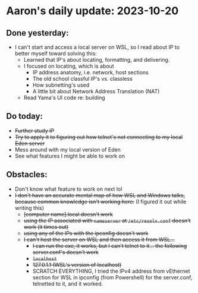 # Aaron's daily update: 2023-10-20

## Done yesterday:
- I can't start and access a local server on WSL, so I read about IP to better myself toward solving this:
  - Learned that IP's about locating, formatting, and delivering.
  - I focused on locating, which is about
    - IP address anatomy, i.e. network, host sections
    - The old school classful IP's vs. classless
    - How subnetting's used
    - A little bit about Network Address Translation (NAT)
  - Read Yama's UI code re: building 

## Do today:
- ~~Further study IP~~
- ~~Try to apply it to figuring out how telnet's not connecting to my local Eden server~~
- Mess around with my local version of Eden
- See what features I might be able to work on

## Obstacles:
- Don't know what feature to work on next lol
- ~~I don't have an accurate mental map of how WSL and Windows talks, because common knowledge isn't working here:~~ (I figured it out while writing this)
  - ~~\[computer name\].local doesn't work~~
  - ~~using the IP associated with `nameserver` at `/etc/resolv.conf` doesn't work (it times out)~~
  - ~~using any of the IPs with the ipconfig doesn't work~~
  - ~~I can't host the server on WSL and then access it from WSL...~~
    - ~~I can run the exe, it works, but I can't telnet to it... the following server.conf's doesn't work~~
    - ~~`localhost`~~
    - ~~127.0.1.1 (WSL's version of localhost)~~
    - SCRATCH EVERYTHING, I tried the IPv4 address from vEthernet section for WSL in ipconfig (from Powershell) for the server.conf, telnetted to it, and it worked.
